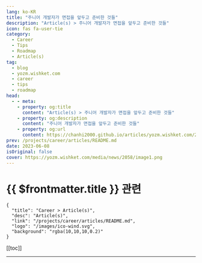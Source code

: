 ```yaml
---
lang: ko-KR
title: "주니어 개발자가 면접을 앞두고 준비한 것들"
description: "Article(s) > 주니어 개발자가 면접을 앞두고 준비한 것들"
icon: fas fa-user-tie
category: 
  - Career
  - Tips
  - Roadmap
  - Article(s)
tag: 
  - blog
  - yozm.wishket.com
  - career
  - tips
  - roadmap
head:
  - - meta:
    - property: og:title
      content: "Article(s) > 주니어 개발자가 면접을 앞두고 준비한 것들"
    - property: og:description
      content: "주니어 개발자가 면접을 앞두고 준비한 것들"
    - property: og:url
      content: https://chanhi2000.github.io/articles/yozm.wishket.com/2058.html
prev: /projects/career/articles/README.md
date: 2023-06-08
isOriginal: false
cover: https://yozm.wishket.com/media/news/2058/image1.png
---
```


# {{ $frontmatter.title }} 관련

```component VPCard
{
  "title": "Career > Article(s)",
  "desc": "Article(s)",
  "link": "/projects/career/articles/README.md",
  "logo": "/images/ico-wind.svg",
  "background": "rgba(10,10,10,0.2)"
}
```

[[toc]]

---

<SiteInfo
  name="주니어 개발자가 면접을 앞두고 준비한 것들 | 요즘IT"
  desc="최근 이직을 위해 공부하면서 새로운 개발자들을 만났다. 서로 직장이 없는 상태에서 만났기 때문에 가장 관심 있는 대화 주제는 역시 이직(취직)이었다. 함께 면접 스터디를 진행하며 많은 도움을 주고받았고, 덕분에 원하던 회사에 합격하는 결과를 얻었다. 물론 면접에는 운이 작용한다. 하지만 이번 합격을 순전히 운으로 치부하기보다는, 준비 과정에서 어떤 요소들이 긍정적으로 작용했는지 원인을 분석해 보고 싶었다. 그리고 글로 남겨둔다면 취직이나 이직을 준비하는 사람들에게 작은 도움이라도 줄 수 있을 것이라 생각했다. "
  url="https://yozm.wishket.com/magazine/detail/2058/"
  logo="https://yozm.wishket.com/static/renewal/img/global/gnb_yozmit.svg"
  preview="https://yozm.wishket.com/media/news/2058/image1.png"/>

<!-- TODO: 작성 -->

